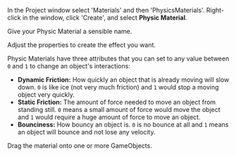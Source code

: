 In the Project window select 'Materials' and then 'PhysicsMaterials'. Right-click in the window, click 'Create', and select **Physic Material**. 

Give your Physic Material a sensible name. 

Adjust the properties to create the effect you want.

Physic Materials have three attributes that you can set to any value between `0` and `1` to change an object's interactions:
+ **Dynamic Friction:** How quickly an object that is already moving will slow down. `0` is like ice (not very much friction) and `1` would stop a moving object very quickly.
+ **Static Friction:** The amount of force needed to move an object from standing still. `0` means a small amount of force would move the object and `1` would require a huge amount of force to move an object.
+ **Bounciness:** How bouncy an object is. `0` is no bounce at all and `1` means an object will bounce and not lose any velocity.

Drag the material onto one or more GameObjects. 
